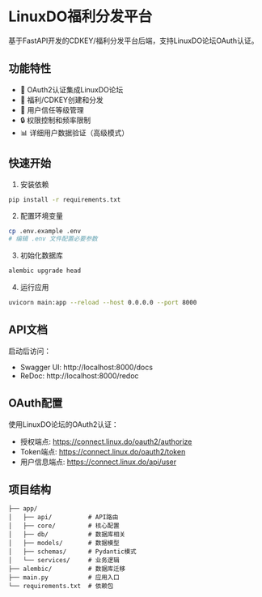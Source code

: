 # LinuxDO福利分发平台

基于FastAPI开发的CDKEY/福利分发平台后端，支持LinuxDO论坛OAuth认证。

## 功能特性

- 📝 OAuth2认证集成LinuxDO论坛
- 🎁 福利/CDKEY创建和分发
- 👥 用户信任等级管理
- 🔒 权限控制和频率限制
- 📊 详细用户数据验证（高级模式）

## 快速开始

1. 安装依赖
```bash
pip install -r requirements.txt
```

2. 配置环境变量
```bash
cp .env.example .env
# 编辑 .env 文件配置必要参数
```

3. 初始化数据库
```bash
alembic upgrade head
```

4. 运行应用
```bash
uvicorn main:app --reload --host 0.0.0.0 --port 8000
```

## API文档

启动后访问：
- Swagger UI: http://localhost:8000/docs
- ReDoc: http://localhost:8000/redoc

## OAuth配置

使用LinuxDO论坛的OAuth2认证：
- 授权端点: https://connect.linux.do/oauth2/authorize
- Token端点: https://connect.linux.do/oauth2/token  
- 用户信息端点: https://connect.linux.do/api/user

## 项目结构

```
├── app/
│   ├── api/          # API路由
│   ├── core/         # 核心配置
│   ├── db/           # 数据库相关
│   ├── models/       # 数据模型
│   ├── schemas/      # Pydantic模式
│   └── services/     # 业务逻辑
├── alembic/          # 数据库迁移
├── main.py           # 应用入口
└── requirements.txt  # 依赖包
```
